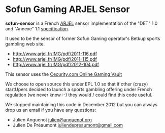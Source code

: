 # Sofun Gaming ARJEL Sensor

**sofun-sensor** is a French [ARJEL](www.arjel.fr/) sensor implementation 
of the "DET" 1.0 and "Annexe" 1.1 [specification](http://www.arjel.fr/-Obligations-des-operateurs-.html). 

It used to be the sensor of former Sofun Gaming operator's Betkup sports 
gambling web site.

  * http://www.arjel.fr/IMG/pdf/2011-116.pdf
  * http://www.arjel.fr/IMG/pdf/2011-115.pdf
  * http://www.arjel.fr/IMG/pdf/2012-104.pdf

This sensor uses the [Cecurity.com Online Gaming Vault](http://www.cecurity.com/en/products/online-gaming-safe)

We choose to open source this under EPL 1.0 so that if other (crazy) startUpers
decided to launch a sports gambling offering under French regulation (we never
 know :-) they would / could find this code useful.
 
We stopped maintaining this code in December 2012 but you can always drop us an
email if you have any questions:

  * Julien Anguenot <julien@anguenot.org>
  * Julien De Préaumont <juliendepreaumont@gmail.com>
